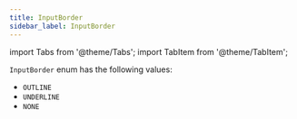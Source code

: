 ```yaml
---
title: InputBorder
sidebar_label: InputBorder
---
```

import Tabs from '@theme/Tabs';
import TabItem from '@theme/TabItem';

`InputBorder` enum has the following values:

* `OUTLINE`
* `UNDERLINE`
* `NONE`